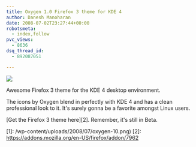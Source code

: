 ```yaml
---
title: Oxygen 1.0 Firefox 3 theme for KDE 4
author: Danesh Manoharan
date: 2008-07-02T23:27:44+00:00
robotsmeta:
  - index,follow
pvc_views:
  - 8636
dsq_thread_id:
  - 892087051

---
```

![](/wp-content/uploads/2008/07/oxygen-10.png)

Awesome Firefox 3 theme for the KDE 4 desktop environment.

The icons by Oxygen blend in perfectly with KDE 4 and has a clean professional look to it. It's surely gonna be a favorite amongst Linux users.

[Get the Firefox 3 theme here][2]. Remember, it's still in Beta.

 [1]: /wp-content/uploads/2008/07/oxygen-10.png)
 [2]: https://addons.mozilla.org/en-US/firefox/addon/7962